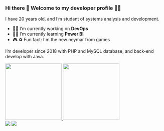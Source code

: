 ### Hi there 👋 Welcome to my developer profile 👨‍💻
I have 20 years old, and I’m studant of systems analysis and development.

- :man_technologist: I’m currently working on **DevOps**
- :student: I’m currently learning **Power BI**
- :video_game: :soccer: Fun fact: I'm the new neymar from games

I’m developer since 2018 with PHP and MySQL database, and back-end develop with Java.

<div align="left">
  <a href="https://github.com/LeonardoLopesFilho">
  <img height="180em" src="https://github-readme-stats.vercel.app/api?username=LeonardoLopesFilho&show_icons=true&theme=dark&include_all_commits=true&count_private=true"/>
  <img height="180em" src="https://github-readme-stats.vercel.app/api/top-langs/?username=LeonardoLopesFilho&layout=compact&langs_count=7&theme=dark"/>
</div>
  
<div> 
  <a href="https://instagram.com/leonardo_bvb" target="_blank"><img src="https://img.shields.io/badge/-Instagram-%23E4405F?style=for-the-badge&logo=instagram&logoColor=white" target="_blank"></a>
  <a href = "mailto:leonardopimentellopes@gmail.com"><img src="https://img.shields.io/badge/-Gmail-%23333?style=for-the-badge&logo=gmail&logoColor=white" target="_blank"></a>
</div>
<!--
**LeonardoLopesFilho/LeonardoLopesFilho** is a ✨ _special_ ✨ repository because its `README.md` (this file) appears on your GitHub profile.
-->
